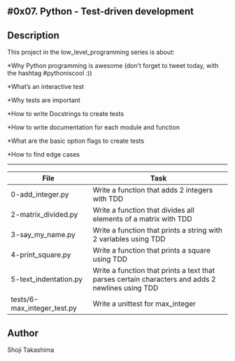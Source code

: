 #0x07. Python - Test-driven development
---
## Description

This project in the low_level_programming series is about:

*Why Python programming is awesome (don’t forget to tweet today, with the hashtag #pythoniscool :))

*What’s an interactive test

*Why tests are important

*How to write Docstrings to create tests

*How to write documentation for each module and function

*What are the basic option flags to create tests

*How to find edge cases

---
File|Task
---|---
0-add_integer.py | Write a function that adds 2 integers with TDD
2-matrix_divided.py | Write a function that divides all elements of a matrix with TDD
3-say_my_name.py | Write a function that prints a string with 2 variables using TDD
4-print_square.py | Write a function that prints a square using TDD
5-text_indentation.py | Write a function that prints a text that parses certain characters and adds 2 newlines using TDD
tests/6-max_integer_test.py | Write a unittest for max_integer

## Author
 Shoji Takashima
